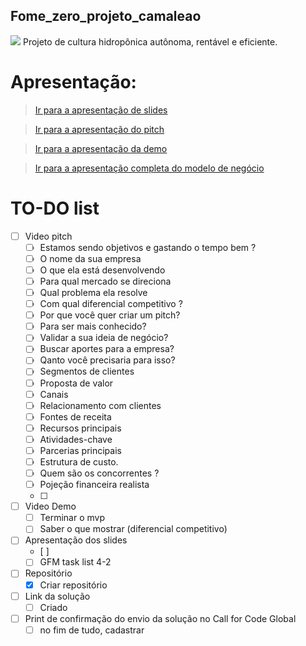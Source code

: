 ## Fome_zero_projeto_camaleao
![](https://cdn.discordapp.com/attachments/634439159754391583/867767265436631060/Fome_zero_-_IBM_2.jpg)
Projeto de cultura hidropônica autônoma, rentável e eficiente.

# Apresentação:
> [Ir para a apresentação de slides](https://docs.google.com/presentation/d/1kDnKfTGVjnSzuJHEI79H7WB59ZPi1RFYoc84ttLF-Zs/edit?usp=sharing "Ir para a apresentação de slides")

> [Ir para a apresentação do pitch](https://www.youtube.com/channel/UC8CDa-kB38Pfzai1C1sc0jA "I1")

> [Ir para a apresentação da demo](https://www.youtube.com/channel/UC8CDa-kB38Pfzai1C1sc0jA "I2")

> [Ir para a apresentação completa do modelo de negócio](https://www.youtube.com/channel/UC8CDa-kB38Pfzai1C1sc0jA "Ir para ")

# TO-DO list

- [ ] Video pitch
  - [ ] Estamos sendo objetivos e gastando o tempo bem ?
  - [ ] O nome da sua empresa
  - [ ] O que ela está desenvolvendo
  - [ ] Para qual mercado se direciona
  - [ ] Qual problema ela resolve
  - [ ] Com qual diferencial competitivo ?
  - [ ] Por que você quer criar um pitch?
  - [ ] Para ser mais conhecido?
  - [ ] Validar a sua ideia de negócio?
  - [ ] Buscar aportes para a empresa?
  - [ ] Qanto você precisaria para isso?
  - [ ] Segmentos de clientes
  - [ ] Proposta de valor
  - [ ] Canais
  - [ ] Relacionamento com clientes
  - [ ] Fontes de receita
  - [ ] Recursos principais
  - [ ] Atividades-chave
  - [ ] Parcerias principais
  - [ ] Estrutura de custo.
  - [ ] Quem são os concorrentes ?
  - [ ] Pojeção financeira realista 
  - [ ] 
- [ ] Video Demo
    - [ ] Terminar o mvp
    - [ ] Saber o que mostrar (diferencial competitivo)
- [ ] Apresentação dos slides
    - [ ] 
    - [ ] GFM task list 4-2
- [ ] Repositório
  - [x] Criar repositório
- [ ] Link da solução
  - [ ] Criado
- [ ] Print de confirmação do envio da solução no Call for Code Global
  - [ ] no fim de tudo, cadastrar
